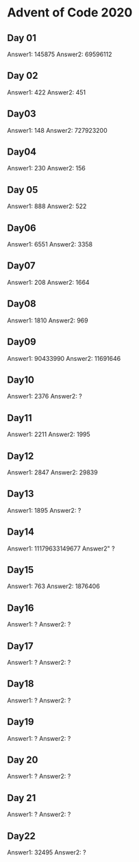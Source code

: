 # Advent of Code 2020

## Day 01

Answer1: 145875
Answer2: 69596112

## Day 02

Answer1: 422
Answer2: 451

## Day03

Answer1: 148
Answer2: 727923200

## Day04

Answer1: 230
Answer2: 156

## Day 05

Answer1: 888
Answer2: 522

## Day06

Answer1: 6551
Answer2: 3358

## Day07

Answer1: 208
Answer2: 1664

## Day08

Answer1: 1810
Answer2: 969

## Day09

Answer1: 90433990
Answer2: 11691646

## Day10

Answer1: 2376
Answer2: ?

## Day11

Answer1: 2211
Answer2: 1995

## Day12

Answer1: 2847
Answer2: 29839

## Day13

Answer1: 1895
Answer2: ?

## Day14

Answer1: 11179633149677
Answer2" ?

## Day15

Answer1: 763
Answer2: 1876406

## Day16

Answer1: ?
Answer2: ?

## Day17

Answer1: ?
Answer2: ?

## Day18

Answer1: ?
Answer2: ?

## Day19

Answer1: ?
Answer2: ?

## Day 20

Answer1: ?
Answer2: ?

## Day 21

Answer1: ?
Answer2: ?

## Day22

Answer1: 32495
Answer2: ?
